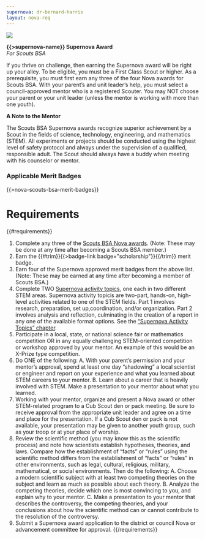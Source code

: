 ```yaml
---
supernova: dr-bernard-harris
layout: nova-req
---
```


<div class="D(f) Jc(sb) Fxd(rr) Fxd(c)--s">
<div class="W(175px) Ta(c) Fxs(0) Mx(a)--s"><img src="{{supernova}}-award.jpg" class="W(100%) Mx(a) H(a)"></div>
<div>

**{{>supernova-name}} Supernova Award**<br />*For Scouts BSA*

If you thrive on challenge, then earning the Supernova award will be right up your alley. To be eligible, you must be a First Class Scout or higher. As a prerequisite, you must first earn any three of the four Nova awards for Scouts BSA. With your parent’s and unit leader’s help, you must select a council-approved mentor who is a registered Scouter. You may NOT choose your parent or your unit leader (unless the mentor is working with more than one youth).

**A Note to the Mentor**

The Scouts BSA Supernova awards recognize superior achievement by a Scout in the fields of science, technology, engineering, and mathematics (STEM). All experiments or projects should be conducted using the highest level of safety protocol and always under the supervision of a qualified, responsible adult. The Scout should always have a buddy when meeting with his counselor or mentor.

### Applicable Merit Badges

{{>nova-scouts-bsa-merit-badges}}

</div></div>

# Requirements

{{#requirements}}
1. Complete any three of the [Scouts BSA Nova awards](../../scouts-bsa/). (Note: These may be done at any time after becoming a Scouts BSA member.)
2. Earn the {{#trim}}{{>badge-link badge="scholarship"}}{{/trim}} merit badge.
3. Earn four of the Supernova approved merit badges from the above list. (Note: These may be earned at any time after becoming a member of Scouts BSA.)
4. Complete TWO [Supernova activity topics](../activity-topics/), one each in two different STEM areas.
    Supernova activity topicis are two-part, hands-on, high-level activities related to one of the STEM fields. Part 1 involves research, preparation, set up,coordination, and/or organization. Part 2 involves analysis and reflection, culminating in the creation of a report in any one of the available format options. See the [“Supernova Activity Topics” chapter](../activity-topics/).
5. Participate in a local, state, or national science fair or mathematics competition OR in any equally challenging STEM-oriented competition or workshop approved by your mentor. An example of this would be an X-Prize type competition.
6. Do ONE of the following:
    A. With your parent’s permission and your mentor’s approval, spend at least one day “shadowing” a local scientist or engineer and report on your experience and what you learned about STEM careers to your mentor.
    B. Learn about a career that is heavily involved with STEM. Make a presentation to your mentor about what you learned.
7. Working with your mentor, organize and present a Nova award or other STEM-related program to a Cub Scout den or pack meeting. Be sure to receive approval from the appropriate unit leader and agree on a time and place for the presentation. If a Cub Scout den or pack is not available, your presentation may be given to another youth group, such as your troop or at your place of worship.
8. Review the scientific method (you may know this as the scientific process) and note how scientists establish hypotheses, theories, and laws. Compare how the establishment of “facts” or “rules” using the scientific method differs from the establishment of “facts” or “rules” in other environments, such as legal, cultural, religious, military, mathematical, or social environments. Then do the following:
    A. Choose a modern scientific subject with at least two competing theories on the subject and learn as much as possible about each theory.
    B. Analyze the competing theories, decide which one is most convincing to you, and explain why to your mentor.
    C. Make a presentation to your mentor that describes the controversy, the competing theories, and your conclusions about how the scientific method can or cannot contribute to the resolution of the controversy.
9. Submit a Supernova award application to the district or council Nova or advancement committee for approval.
{{/requirements}}
